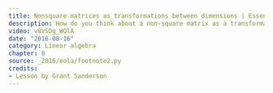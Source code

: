 ```yaml
---
title: Nonsquare matrices as transformations between dimensions | Essence of linear algebra, chapter 8
description: How do you think about a non-square matrix as a transformation?
video: v8VSDg_WQlA
date: "2016-08-16"
category: Linear algebra
chapter: 8
source: _2016/eola/footnote2.py
credits:
- Lesson by Grant Sanderson
---
```

